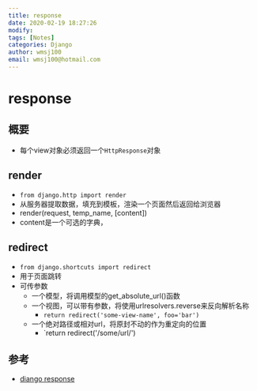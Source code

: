 ```yaml
---
title: response
date: 2020-02-19 18:27:26
modify: 
tags: [Notes]
categories: Django
author: wmsj100
email: wmsj100@hotmail.com
---
```


# response

## 概要

- 每个view对象必须返回一个`HttpResponse`对象

## render

- `from django.http import render`
- 从服务器提取数据，填充到模板，渲染一个页面然后返回给浏览器
- render(request, temp_name, [content])
- content是一个可选的字典，

## redirect

- `from django.shortcuts import redirect`
- 用于页面跳转
- 可传参数
	- 一个模型，将调用模型的get_absolute_url()函数
	- 一个视图，可以带有参数，将使用urlresolvers.reverse来反向解析名称
		- `return redirect('some-view-name', foo='bar')`
	- 一个绝对路径或相对url，将原封不动的作为重定向的位置
		- `return redirect('/some/url/')

## 参考

- [diango response](https://www.django.cn/course/show-9.html)
